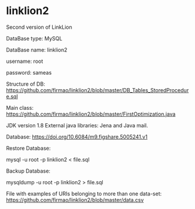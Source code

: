 # linklion2
Second version of LinkLion

DataBase type: MySQL

DataBase name: linklion2

username: root

password: sameas


Structure of DB: https://github.com/firmao/linklion2/blob/master/DB_Tables_StoredProcedure.sql

Main class: https://github.com/firmao/linklion2/blob/master/FirstOptimization.java

JDK version 1.8
External java libraries: Jena and Java mail.

Database: https://doi.org/10.6084/m9.figshare.5005241.v1

Restore Database:

mysql -u root -p linklion2 < file.sql

Backup Database:

mysqldump -u root -p linklion2 > file.sql

File with examples of URIs belonging to more than one data-set: https://github.com/firmao/linklion2/blob/master/data.csv

